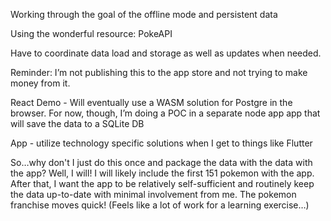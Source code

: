 Working through the goal of the offline mode and persistent data

Using the wonderful resource: PokeAPI

Have to coordinate data load and storage as well as updates when needed.

Reminder: I’m not publishing this to the app store and not trying to make money from it.

React Demo - Will eventually use a WASM solution for Postgre in the browser. For now, though, I’m doing a POC in a separate node app app that will save the data to a SQLite DB

App - utilize technology specific solutions when I get to things like Flutter 

So…why don't I just do this once and package the data with the data with the app? Well, I will! I will likely include the first 151 pokemon with the app. After that, I want the app to be relatively self-sufficient and routinely keep the data up-to-date with minimal involvement from me. The pokemon franchise moves quick! (Feels like a lot of work for a learning exercise…)